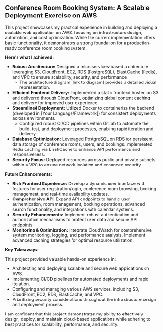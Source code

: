 ##  Conference Room Booking System: A Scalable Deployment Exercise on AWS

This project showcases my practical experience in building and deploying a scalable web application on AWS, focusing on infrastructure design, automation, and cost optimization. While the current implementation offers basic functionality, it demonstrates a strong foundation for a production-ready conference room booking system.

**Here's what I achieved:**

* **Robust Architecture:** Designed a microservices-based architecture leveraging S3, CloudFront, EC2, RDS (PostgreSQL), ElastiCache (Redis), and VPC to ensure scalability, security, and performance.
  * The architecture diagram [link to diagram] provides a detailed visual representation.
* **Efficient Frontend Delivery:** Implemented a static frontend hosted on S3 and delivered through CloudFront, optimizing global content caching and delivery for improved user experience. 
* **Streamlined Deployment:**  Utilized Docker to containerize the backend (developed in [Your Language/Framework]) for consistent deployments across environments.
  *  Configured robust CI/CD pipelines within GitLab to automate the build, test, and deployment processes, enabling rapid iteration and delivery.
* **Database Optimization:** Leveraged PostgreSQL on RDS for persistent data storage of conference rooms, users, and bookings. Implemented Redis caching via ElastiCache to enhance API performance and responsiveness.
* **Security Focus:** Deployed resources across public and private subnets within a VPC to ensure network isolation and enhanced security.

**Future Enhancements:**

* **Rich Frontend Experience:** Develop a dynamic user interface with features for user registration/login, conference room browsing, booking management, and real-time availability updates.
* **Comprehensive API:** Expand API endpoints to handle user authentication, room management, booking operations, advanced search functionality, and integrations with calendar systems.
* **Security Enhancements:** Implement robust authentication and authorization mechanisms to protect user data and secure API endpoints. 
* **Monitoring & Optimization:** Integrate CloudWatch for comprehensive system monitoring, logging, and performance analysis.  Implement advanced caching strategies for optimal resource utilization.

**Key Takeaways:**

This project provided valuable hands-on experience in:

* Architecting and deploying scalable and secure web applications on AWS.
* Implementing CI/CD pipelines for automated deployments and rapid iteration.
* Configuring and managing various AWS services, including S3, CloudFront, EC2, RDS, ElastiCache, and VPC.
*  Prioritizing security considerations throughout the infrastructure design and deployment process.

I am confident that this project demonstrates my ability to effectively design, deploy, and maintain cloud-based applications while adhering to best practices for scalability, performance, and security. 
